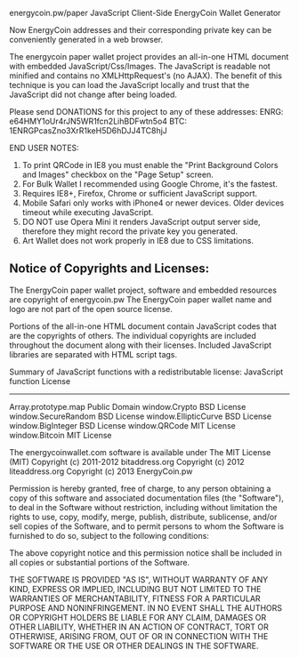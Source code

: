 energycoin.pw/paper
JavaScript Client-Side EnergyCoin Wallet Generator

Now EnergyCoin addresses and their corresponding private key can be conveniently 
generated in a web browser.

The energycoin paper wallet project provides an all-in-one HTML document with embedded
JavaScript/Css/Images. The JavaScript is readable not minified and contains no
XMLHttpRequest's (no AJAX). The benefit of this technique is you can load the 
JavaScript locally and trust that the JavaScript did not change after being 
loaded. 



Please send DONATIONS for this project to any of these addresses: 
ENRG: e64HMY1oUr4rJN5WR1fcn2LihBDFwtn5o4
BTC: 1ENRGPcasZno3XrR1keH5D6hDJJ4TC8hjJ


END USER NOTES: 
 1) To print QRCode in IE8 you must enable the "Print Background Colors and 
    Images" checkbox on the "Page Setup" screen.
 2) For Bulk Wallet I recommended using Google Chrome, it's the fastest.
 3) Requires IE8+, Firefox, Chrome or sufficient JavaScript support.
 4) Mobile Safari only works with iPhone4 or newer devices.
    Older devices timeout while executing JavaScript.
 5) DO NOT use Opera Mini it renders JavaScript output server side, therefore
    they might record the private key you generated.
 6) Art Wallet does not work properly in IE8 due to CSS limitations.


Notice of Copyrights and Licenses:
---------------------------------------
The EnergyCoin paper wallet project, software and embedded resources are copyright of energycoin.pw
The EnergyCoin paper wallet name and logo are not part of the open source license.

Portions of the all-in-one HTML document contain JavaScript codes that are the copyrights 
of others. The individual copyrights are included throughout the document along with their 
licenses. Included JavaScript libraries are separated with HTML script tags.

Summary of JavaScript functions with a redistributable license:
JavaScript function		License
-------------------		--------------
Array.prototype.map		Public Domain
window.Crypto			BSD License
window.SecureRandom		BSD License
window.EllipticCurve	BSD License
window.BigInteger		BSD License
window.QRCode			MIT License
window.Bitcoin			MIT License

The energycoinwallet.com software is available under The MIT License (MIT)
Copyright (c) 2011-2012 bitaddress.org
Copyright (c) 2012 liteaddress.org
Copyright (c) 2013 EnergyCoin.pw

Permission is hereby granted, free of charge, to any person obtaining a copy of this 
software and associated documentation files (the "Software"), to deal in the Software 
without restriction, including without limitation the rights to use, copy, modify, 
merge, publish, distribute, sublicense, and/or sell copies of the Software, and to 
permit persons to whom the Software is furnished to do so, subject to the following 
conditions:

The above copyright notice and this permission notice shall be included in all copies 
or substantial portions of the Software.

THE SOFTWARE IS PROVIDED "AS IS", WITHOUT WARRANTY OF ANY KIND, EXPRESS OR IMPLIED, 
INCLUDING BUT NOT LIMITED TO THE WARRANTIES OF MERCHANTABILITY, FITNESS FOR A 
PARTICULAR PURPOSE AND NONINFRINGEMENT. IN NO EVENT SHALL THE AUTHORS OR COPYRIGHT 
HOLDERS BE LIABLE FOR ANY CLAIM, DAMAGES OR OTHER LIABILITY, WHETHER IN AN ACTION 
OF CONTRACT, TORT OR OTHERWISE, ARISING FROM, OUT OF OR IN CONNECTION WITH THE 
SOFTWARE OR THE USE OR OTHER DEALINGS IN THE SOFTWARE.
